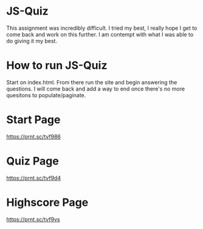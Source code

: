 # JS-Quiz
This assignment was incredibly difficult. I tried my best, I really hope I get to come back and work on this further. I am contempt with what I was able to do giving it my best.

# How to run JS-Quiz
Start on index.html. From there run the site and begin answering the questions. I will come back and add a way to end once there's no more quesitons to populate/paginate.

# Start Page
https://prnt.sc/tvf986

# Quiz Page
https://prnt.sc/tvf9d4

# Highscore Page
https://prnt.sc/tvf9vs
